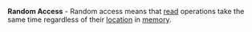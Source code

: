 **Random Access** - Random access means that [read](docs/definitions/Read.md) operations take the same time regardless of their [location](docs/definitions/Memory%20Address.md) in [memory](docs/definitions/Memory.md).